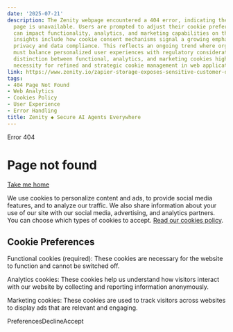 ```yaml
---
date: '2025-07-21'
description: The Zenity webpage encountered a 404 error, indicating the requested
  page is unavailable. Users are prompted to adjust their cookie preferences, which
  can impact functionality, analytics, and marketing capabilities on the site. Critical
  insights include how cookie consent mechanisms signal a growing emphasis on user
  privacy and data compliance. This reflects an ongoing trend where organizations
  must balance personalized user experiences with regulatory considerations. The clear
  distinction between functional, analytics, and marketing cookies highlights the
  necessity for refined and strategic cookie management in web applications.
link: https://www.zenity.io/zapier-storage-exposes-sensitive-customer-data-due-to-poor-user-choices/
tags:
- 404 Page Not Found
- Web Analytics
- Cookies Policy
- User Experience
- Error Handling
title: Zenity ◆ Secure AI Agents Everywhere
---
```


Error 404

# Page not found

 [Take me home](https://zenity.io/)

We use cookies to personalize content and ads, to provide social media features, and to analyze our traffic. We also share information about your use of our site with our social media, advertising, and analytics partners. You can choose which types of cookies to accept. [Read our cookies policy](https://zenity.io/cookies-policy).

## Cookie Preferences

Functional cookies (required): These cookies are necessary for the website to function and cannot be switched off.

Analytics cookies: These cookies help us understand how visitors interact with our website by collecting and reporting information anonymously.

Marketing cookies: These cookies are used to track visitors across websites to display ads that are relevant and engaging.

PreferencesDeclineAccept

